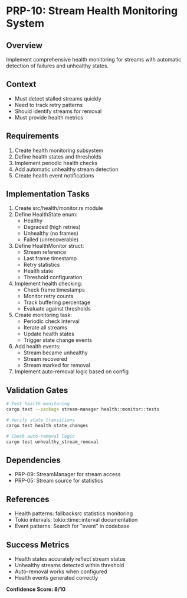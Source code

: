 # PRP-10: Stream Health Monitoring System

## Overview
Implement comprehensive health monitoring for streams with automatic detection of failures and unhealthy states.

## Context
- Must detect stalled streams quickly
- Need to track retry patterns
- Should identify streams for removal
- Must provide health metrics

## Requirements
1. Create health monitoring subsystem
2. Define health states and thresholds
3. Implement periodic health checks
4. Add automatic unhealthy stream detection
5. Create health event notifications

## Implementation Tasks
1. Create src/health/monitor.rs module
2. Define HealthState enum:
   - Healthy
   - Degraded (high retries)
   - Unhealthy (no frames)
   - Failed (unrecoverable)
3. Define HealthMonitor struct:
   - Stream reference
   - Last frame timestamp
   - Retry statistics
   - Health state
   - Threshold configuration
4. Implement health checking:
   - Check frame timestamps
   - Monitor retry counts
   - Track buffering percentage
   - Evaluate against thresholds
5. Create monitoring task:
   - Periodic check interval
   - Iterate all streams
   - Update health states
   - Trigger state change events
6. Add health events:
   - Stream became unhealthy
   - Stream recovered
   - Stream marked for removal
7. Implement auto-removal logic based on config

## Validation Gates
```bash
# Test health monitoring
cargo test --package stream-manager health::monitor::tests

# Verify state transitions
cargo test health_state_changes

# Check auto-removal logic
cargo test unhealthy_stream_removal
```

## Dependencies
- PRP-09: StreamManager for stream access
- PRP-05: Stream source for statistics

## References
- Health patterns: fallbacksrc statistics monitoring
- Tokio intervals: tokio::time::interval documentation
- Event patterns: Search for "event" in codebase

## Success Metrics
- Health states accurately reflect stream status
- Unhealthy streams detected within threshold
- Auto-removal works when configured
- Health events generated correctly

**Confidence Score: 8/10**